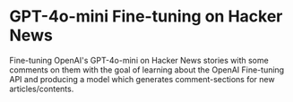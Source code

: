 # GPT-4o-mini Fine-tuning on Hacker News

Fine-tuning OpenAI's GPT-4o-mini on Hacker News stories with some comments on them 
with the goal of learning about the OpenAI Fine-tuning API and producing a model 
which generates comment-sections for new articles/contents.
